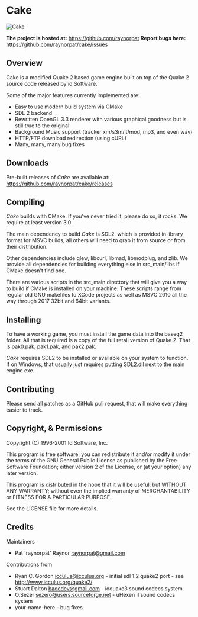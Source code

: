 # Cake
![Cake](https://github.com/raynorpat/cake/raw/master/docs/scrnshot.png)

**The project is hosted at:** https://github.com/raynorpat
**Report bugs here:** https://github.com/raynorpat/cake/issues

## Overview

Cake is a modified Quake 2 based game engine built on top of the Quake 2 source code released by id Software.

Some of the major features currently implemented are:

  * Easy to use modern build system via CMake
  * SDL 2 backend
  * Rewritten OpenGL 3.3 renderer with various graphical goodness but is still true to the original
  * Background Music support (tracker xm/s3m/it/mod, mp3, and even wav)
  * HTTP/FTP download redirection (using cURL)
  * Many, many, many bug fixes

## Downloads

Pre-built releases of _Cake_ are available at: https://github.com/raynorpat/cake/releases

## Compiling

_Cake_ builds with CMake. If you've never tried it, please do so, it rocks. We require at least version 3.0.

The main dependency to build _Cake_ is SDL2, which is provided in library format for MSVC builds, all others will need to grab it
from source or from their distribution.

Other dependencies include glew, libcurl, libmad, libmodplug, and zlib.
We provide all dependencies for building everything else in src_main/libs if CMake doesn't find one.

There are various scripts in the src_main directory that will give you a way to build if CMake is installed on your machine. These scripts range from
regular old GNU makefiles to XCode projects as well as MSVC 2010 all the way through 2017 32bit and 64bit variants.

## Installing

To have a working game, you must install the game data into the baseq2 folder. 
All that is required is a copy of the full retail version of Quake 2. That is pak0.pak, pak1.pak, and pak2.pak.

_Cake_ requires SDL2 to be installed or available on your system to function.
If on Windows, that usually just requires putting SDL2.dll next to the main engine exe.

## Contributing

Please send all patches as a GitHub pull request, that will make everything easier to track.

## Copyright, & Permissions

Copyright (C) 1996-2001 Id Software, Inc.

This program is free software; you can redistribute it and/or modify it under 
the terms of the GNU General Public License as published by the Free Software 
Foundation; either version 2 of the License, or (at your option) any later 
version.

This program is distributed in the hope that it will be useful, but WITHOUT ANY 
WARRANTY; without even the implied warranty of MERCHANTABILITY or FITNESS FOR A 
PARTICULAR PURPOSE.

See the LICENSE file for more details.

## Credits

Maintainers

  * Pat 'raynorpat' Raynor <raynorpat@gmail.com>
  
Contributions from

  * Ryan C. Gordon <icculus@icculus.org> - initial sdl 1.2 quake2 port - see http://www.icculus.org/quake2/
  * Stuart Dalton <badcdev@gmail.com> - ioquake3 sound codecs system
  * O.Sezer <sezero@users.sourceforge.net> - uHexen II sound codecs system
  * your-name-here - bug fixes